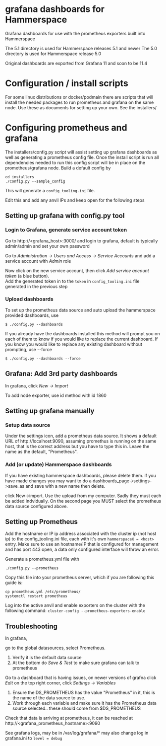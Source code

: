 # grafana dashboards for Hammerspace
Grafana dashboards for use with the prometheus exporters built into Hammerspace

The 5.1 directory is used for Hammerspace releases 5.1 and newer
The 5.0 directory is used for Hammerspace release 5.0

Original dashboards are exported from Grafana 11 and soon to be 11.4

# Configuration / install scripts

For some linux distributions or docker/podmain there are scripts that will
install the needed packages to run prometheus and grafana on the same node. Use
these as documents for setting up your own.  See the installers/


# Configuring prometheus and grafana

The installers/config.py script will assist setting up grafana dashboards as
well as generating a prometheus config file.  Once the install script is run
all dependencies needed to run this config script will be in place on the
prometheus/grafana node.  Build a default config by
```
cd installers
./config.py --sample_config
```

This will generate a `config_tooling.ini` file.

Edit this and add any anvil IPs and keep open for the following steps

## Setting up grafana with config.py tool

### Login to Grafana, generate service account token

Go to http://<grafana_host>:3000/ and login to grafana, default is typically admin/admin and set your own password

Go to _Administration -> Users and Access -> Service Accounts_ and add a service account with _Admin_ role

Now click on the new service account, then click _Add service account token_ (a blue button).  
Add the generated token in to the `token` in `config_tooling.ini` file generated in the previous step

### Upload dashboards

To set up the prometheus data source and auto upload the hammerspace provided dashboards, use 
```
$ ./config.py --dashboards
```

If you already have the dashboards installed this method will prompt you on each of them to know if you would like to replace the current dashboard.  If you know you would like to replace any existing dashboard without prompting, use --force
```
$ ./config.py --dashboards --force
```

## Grafana: Add 3rd party dashboards

In grafana, click _New -> Import_

To add node exporter, use id method with id 1860


## Setting up grafana manually

### Setup data source

Under the settings icon, add a prometheus data source. It shows a default URL
of http://localhost:9090, assuming promethus is running on the same host, that
is the correct address but you have to type this in. Leave the name as the
default, "Prometheus".

### Add (or update) Hammerspace dashboards

If you have existing hammerspace dashboards, please delete them.  if you have
made changes you may want to do a dashboards_page->settings->save_as and save
with a new name then delete.

click New->import.  Use the upload from my computer.  Sadly they must each be
added indvidually.  On the second page you MUST select the prometheus data
source configured above.


## Setting up Prometheus

Add the hostname or IP ip address associated with the cluster ip (not host ip)
to the config_tooling.ini file, each with it's own `hammerspaceX = <host>`
entry.  Make sure to use an hostname/IP that is configured for management and
has port 443 open, a data only configured interface will throw an error.

Generate a prometheus.yml file with
```
./config.py --prometheus
```

Copy this file into your prometheus server, which if you are following this guide is:
```
cp prometheus.yml /etc/prometheus/
systemctl restart prometheus
```

Log into the active anvil and enable exporters on the cluster with the following command: `cluster-config --prometheus-exporters-enable`

## Troubleshooting

In grafana, 

go to the global datasources, select Prometheus.
1) Verify it is the default data source
2) At the bottom do _Save & Test_ to make sure grafana can talk to prometheus

Go to a dashboard that is having issues, on newer versions of grafna click _Edit_ on the top right corner, click _Settings -> Variables_
1) Ensure the DS_PROMETHEUS has the value "Prometheus" in it, this is the name of the data source to use.
2) Work through each variable and make sure it has the Prometheus data source selected.. these should come from $DS_PROMETHEUS

Check that data is arriving at prometheus, it can be reached at http://<grafana_prometheus_hostname>:9090


See grafana logs, may be in /var/log/grafana/* may also change log in grafana.ini to `level = debug`